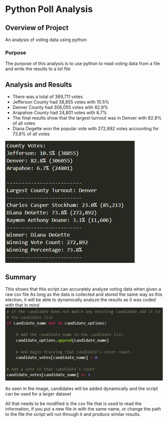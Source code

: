# Python Poll Analysis

## Overview of Project
An analysis of voting data using python

### Purpose
The purpose of this analysis is to use python to read voting data from a file and write the results to a txt file

## Analysis and Results
- There was a total of 369,711 votes
- Jefferson County had 38,855 votes with 10.5%
- Denver County had 306,055 votes with 82.8%
- Arapahoe County had 24,801 votes with 6.7%
- The final results show that the largest turnout was in Denver with 82.8% of all votes
- Diana Degette won the popular vote with 272,892 votes accounting for 73.8% of all votes

![results](https://raw.githubusercontent.com/Queach/election_analysis/main/Resources/Election%20Results.png "results")

## Summary

This shows that this script can accurately analyze voting data when given a raw csv file
As long as the data is collected and stored the same way as this election, it will be able to dynamically analyze the results as it was coded with that in mind
![code](https://raw.githubusercontent.com/Queach/election_analysis/main/Resources/Coding%20Example.png "code")

As seen in the image, candidates will be added dynamically and the script can be used for a larger dataset

All that needs to be modified is the csv file that is used to read the information, if you put a new file in with the same name, or change the path to the file
the script will run through it and produce similar results.